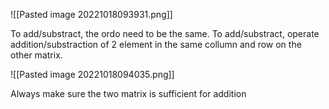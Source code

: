 ![[Pasted image 20221018093931.png]]

To add/substract, the ordo need to be the same. To add/substract, operate addition/substraction of 2 element in the same collumn and row on the other matrix.

![[Pasted image 20221018094035.png]]

Always make sure the two matrix is sufficient for addition